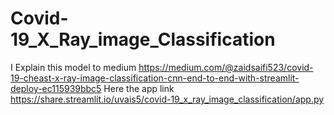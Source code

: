 # Covid-19_X_Ray_image_Classification
I Explain this model to medium
https://medium.com/@zaidsaifi523/covid-19-cheast-x-ray-image-classification-cnn-end-to-end-with-streamlit-deploy-ec115939bbc5
Here the app link
https://share.streamlit.io/uvais5/covid-19_x_ray_image_classification/app.py
